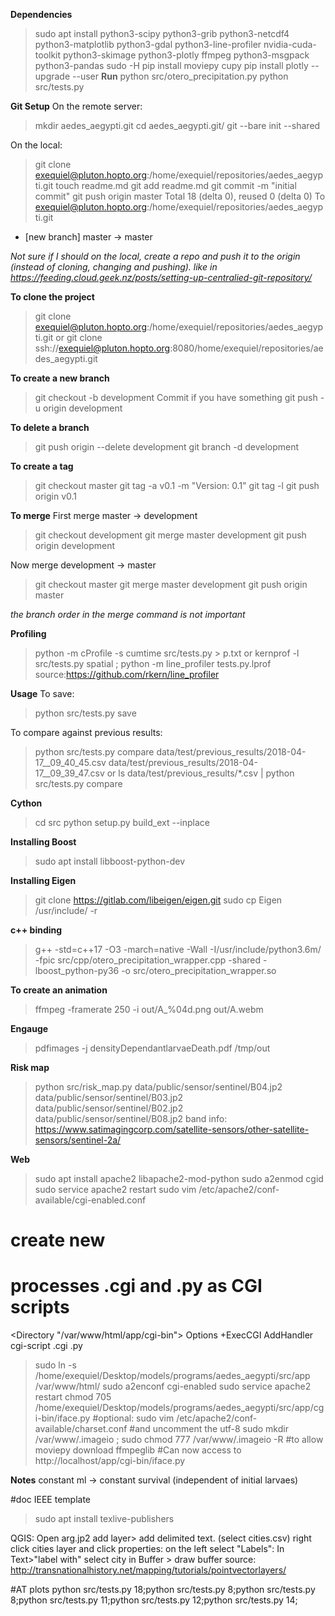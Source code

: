 **Dependencies**
>sudo apt install python3-scipy python3-grib python3-netcdf4 python3-matplotlib python3-gdal python3-line-profiler nvidia-cuda-toolkit python3-skimage python3-plotly ffmpeg python3-msgpack python3-pandas
>sudo -H pip install moviepy cupy
>pip install plotly --upgrade --user
**Run**
>python src/otero_precipitation.py
>python src/tests.py



**Git Setup**
On the remote server:
>mkdir aedes_aegypti.git
>cd aedes_aegypti.git/
>git --bare init --shared

On the local:
>git clone exequiel@pluton.hopto.org:/home/exequiel/repositories/aedes_aegypti.git
>touch readme.md
>git add readme.md
>git commit -m "initial commit"
>git push origin master
Total 18 (delta 0), reused 0 (delta 0)
To exequiel@pluton.hopto.org:/home/exequiel/repositories/aedes_aegypti.git
 * [new branch]      master -> master

*Not sure if I should on the local, create a repo and push it to the origin (instead of cloning, changing and pushing). like in https://feeding.cloud.geek.nz/posts/setting-up-centralied-git-repository/*


**To clone the project**
>git clone exequiel@pluton.hopto.org:/home/exequiel/repositories/aedes_aegypti.git
or
>git clone ssh://exequiel@pluton.hopto.org:8080/home/exequiel/repositories/aedes_aegypti.git

**To create a new branch**
>git checkout -b development
Commit if you have something
>git push -u origin development

**To delete a branch**
>git push origin --delete development
>git branch -d development

**To create a tag**
>git checkout master
>git tag -a v0.1 -m "Version: 0.1"
>git tag -l
>git push origin v0.1

**To merge**
First merge master -> development
>git checkout development
>git merge master development
>git push origin development

Now merge development -> master
>git checkout master
>git merge master development
>git push origin master

 *the branch order in the merge command is not important*

**Profiling**
>python -m cProfile -s cumtime src/tests.py  > p.txt
or
>kernprof -l src/tests.py spatial ; python -m line_profiler tests.py.lprof
source:https://github.com/rkern/line_profiler

**Usage**
To save:
>python src/tests.py save

To compare against previous results:
>python src/tests.py compare data/test/previous_results/2018-04-17__09_40_45.csv data/test/previous_results/2018-04-17__09_39_47.csv
or
>ls data/test/previous_results/*.csv |  python src/tests.py compare

**Cython**
>cd src
>python setup.py build_ext --inplace

**Installing Boost**
>sudo apt install libboost-python-dev

**Installing Eigen**
>git clone https://gitlab.com/libeigen/eigen.git
>sudo cp Eigen /usr/include/  -r

**c++ binding**
>g++ -std=c++17 -O3 -march=native -Wall -I/usr/include/python3.6m/   -fpic  src/cpp/otero_precipitation_wrapper.cpp -shared  -lboost_python-py36  -o src/otero_precipitation_wrapper.so

**To create an animation**
>ffmpeg -framerate 250 -i out/A_%04d.png  out/A.webm


**Engauge**
>pdfimages -j densityDependantlarvaeDeath.pdf /tmp/out

**Risk map**
>python src/risk_map.py data/public/sensor/sentinel/B04.jp2 data/public/sensor/sentinel/B03.jp2 data/public/sensor/sentinel/B02.jp2 data/public/sensor/sentinel/B08.jp2
band info: https://www.satimagingcorp.com/satellite-sensors/other-satellite-sensors/sentinel-2a/



**Web**
>sudo apt install apache2 libapache2-mod-python
>sudo a2enmod cgid
>sudo service apache2 restart
>sudo vim /etc/apache2/conf-available/cgi-enabled.conf
# create new
# processes .cgi and .py as CGI scripts
<Directory "/var/www/html/app/cgi-bin">
   Options +ExecCGI
   AddHandler cgi-script .cgi .py
</Directory>

>sudo ln -s /home/exequiel/Desktop/models/programs/aedes_aegypti/src/app /var/www/html/
>sudo a2enconf cgi-enabled
>sudo service apache2 restart
>chmod 705 /home/exequiel/Desktop/models/programs/aedes_aegypti/src/app/cgi-bin/iface.py
#optional:
>sudo vim /etc/apache2/conf-available/charset.conf #and uncomment the utf-8
>sudo mkdir /var/www/.imageio ; sudo chmod 777 /var/www/.imageio -R #to allow moviepy download ffmpeglib
#Can now access to http://localhost/app/cgi-bin/iface.py

**Notes**
constant ml -> constant survival (independent of initial larvaes)


#doc
IEEE template
>sudo apt install texlive-publishers

QGIS:
Open arg.jp2
add layer> add delimited text. (select cities.csv)
right click cities layer and click properties:
  on the left select "Labels":
    In Text>"label with" select city
    in Buffer > draw buffer
source: http://transnationalhistory.net/mapping/tutorials/pointvectorlayers/


#AT plots
python src/tests.py 18;python src/tests.py 8;python src/tests.py 8;python src/tests.py 11;python src/tests.py 12;python src/tests.py 14;
